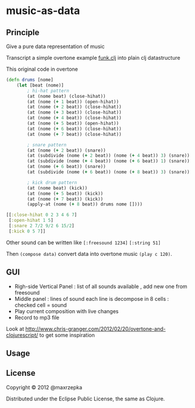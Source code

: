 # music-as-data

## Principle

Give a pure data representation of music

Transcript a simple overtone example [funk.clj](https://github.com/overtone/overtone/blob/master/src/overtone/examples/getting_started/funk.clj)
into plain clj datastructure

This original code in overtone

```clojure
(defn drums [nome]        
    (let [beat (nome)]
        ; hi-hat pattern
        (at (nome beat) (close-hihat))
        (at (nome (+ 1 beat)) (open-hihat))
        (at (nome (+ 2 beat)) (close-hihat))
        (at (nome (+ 3 beat)) (close-hihat))
        (at (nome (+ 4 beat)) (close-hihat))
        (at (nome (+ 5 beat)) (open-hihat))
        (at (nome (+ 6 beat)) (close-hihat))
        (at (nome (+ 7 beat)) (close-hihat))

        ; snare pattern
        (at (nome (+ 2 beat)) (snare))
        (at (subdivide (nome (+ 2 beat)) (nome (+ 4 beat)) 3) (snare))
        (at (subdivide (nome (+ 4 beat)) (nome (+ 6 beat)) 1) (snare))
        (at (nome (+ 6 beat)) (snare))
        (at (subdivide (nome (+ 6 beat)) (nome (+ 8 beat)) 3) (snare))

        ; kick drum pattern
        (at (nome beat) (kick))
        (at (nome (+ 5 beat)) (kick))
        (at (nome (+ 7 beat)) (kick))
        (apply-at (nome (+ 8 beat)) drums nome [])))

```

```clojure 
[[:close-hihat 0 2 3 4 6 7]
 [:open-hihat 1 5]
 [:snare 2 7/2 9/2 6 15/2]
 [:kick 0 5 7]]
```

Other sound can be written like `[:freesound 1234]` `[:string 51]` 

Then `(compose data)` convert data into overtone music `(play c 120)`.

## GUI

   - Righ-side Vertical Panel : list of all sounds available , add new one from freesound
   - Middle panel : lines of sound each line is decompose in 8 cells : checked cell = sound 
   - Play current composition with live changes
   - Record to mp3 file 

Look at http://www.chris-granger.com/2012/02/20/overtone-and-clojurescript/ to get some inspiration

## Usage


## License

Copyright © 2012 @maxrzepka

Distributed under the Eclipse Public License, the same as Clojure.
